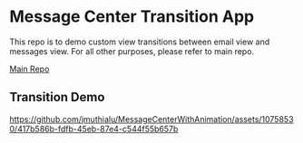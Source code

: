 # Message Center Transition App

This repo is to demo custom view transitions between email view and messages view. For all other purposes, please refer to main repo.

[Main Repo](https://github.com/jmuthialu/MessageCenter)
 

## Transition Demo



https://github.com/jmuthialu/MessageCenterWithAnimation/assets/10758530/417b586b-fdfb-45eb-87e4-c544f55b657b

